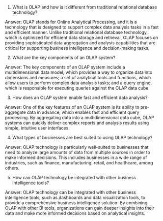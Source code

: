 1. What is OLAP and how is it different from traditional relational database technology?

Answer: OLAP stands for Online Analytical Processing, and it is a technology that is designed to support complex data analysis tasks in a fast and efficient manner. Unlike traditional relational database technology, which is optimized for efficient data storage and retrieval, OLAP focuses on providing sophisticated data aggregation and analysis capabilities that are critical for supporting business intelligence and decision-making tasks.

2. What are the key components of an OLAP system?

Answer: The key components of an OLAP system include a multidimensional data model, which provides a way to organize data into dimensions and measures; a set of analytical tools and functions, which allow users to perform complex data analysis tasks; and a query engine, which is responsible for executing queries against the OLAP data cube.

3. How does an OLAP system enable fast and efficient data analysis?

Answer: One of the key features of an OLAP system is its ability to pre-aggregate data in advance, which enables fast and efficient query processing. By aggregating data into a multidimensional data cube, OLAP systems can quickly deliver complex reports and analysis results using simple, intuitive user interfaces.

4. What types of businesses are best suited to using OLAP technology?

Answer: OLAP technology is particularly well-suited to businesses that need to analyze large amounts of data from multiple sources in order to make informed decisions. This includes businesses in a wide range of industries, such as finance, manufacturing, retail, and healthcare, among others.

5. How can OLAP technology be integrated with other business intelligence tools?

Answer: OLAP technology can be integrated with other business intelligence tools, such as dashboards and data visualization tools, to provide a comprehensive business intelligence solution. By combining OLAP with other BI tools, organizations can gain deeper insights into their data and make more informed decisions based on analytical insights.